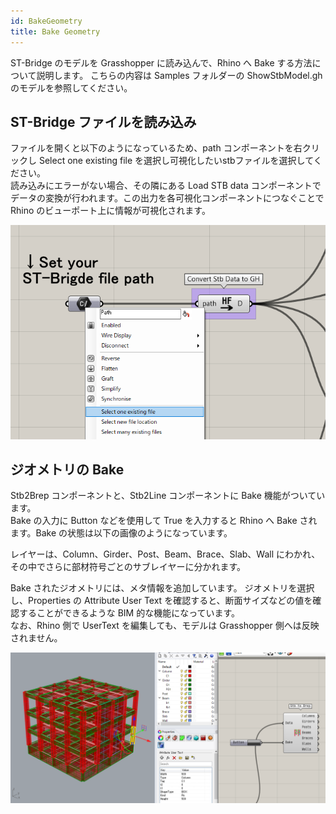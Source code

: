 ```yaml
---
id: BakeGeometry
title: Bake Geometry
---
```


ST-Bridge のモデルを Grasshopper に読み込んで、Rhino へ Bake する方法について説明します。
こちらの内容は Samples フォルダーの ShowStbModel.gh のモデルを参照してください。

## ST-Bridge ファイルを読み込み

ファイルを開くと以下のようになっているため、path コンポーネントを右クリックし Select one existing file を選択し可視化したいstbファイルを選択してください。  
読み込みにエラーがない場合、その隣にある Load STB data コンポーネントでデータの変換が行われます。この出力を各可視化コンポーネントにつなぐことで Rhino のビューポート上に情報が可視化されます。

![](../../images/ShowStbModel/input.png)

## ジオメトリの Bake

Stb2Brep コンポーネントと、Stb2Line コンポーネントに Bake 機能がついています。  
Bake の入力に Button などを使用して True を入力すると Rhino へ Bake されます。Bake の状態は以下の画像のようになっています。

レイヤーは、Column、Girder、Post、Beam、Brace、Slab、Wall にわかれ、その中でさらに部材符号ごとのサブレイヤーに分かれます。

Bake されたジオメトリには、メタ情報を追加しています。
ジオメトリを選択し、Properties の Attribute User Text を確認すると、断面サイズなどの値を確認することができるような BIM 的な機能になっています。  
なお、Rhino 側で UserText を編集しても、モデルは Grasshopper 側へは反映されません。

![](../../images/BakeGeometry/Bake.png)
